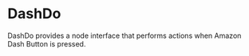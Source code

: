 # DashDo
DashDo provides a node interface that performs actions when Amazon Dash Button is pressed. 
